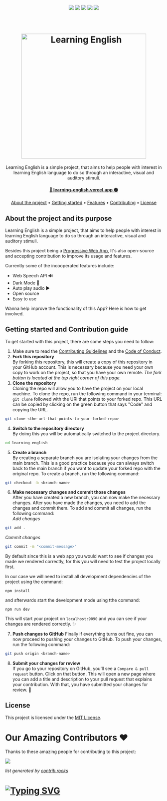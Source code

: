 <p align="center">
  <img src="https://img.shields.io/github/license/mashape/apistatus.svg?style=flat-square">
  <img src="https://img.shields.io/badge/hacktoberfest-2022-blueviolet">
  <img src="https://badges.frapsoft.com/typescript/code/typescript.svg?v=101">
  <img src="https://badges.frapsoft.com/os/v1/open-source.svg?v=101">
  <img src="https://img.shields.io/badge/PRs-welcome-green.svg">
</p>

<h1 align="center">
  <br>
  <a href="https://github.com/mathiasfc/learning-english">
    <img src="https://github.com/mathiasfc/learning-english/blob/main/public/images/logo.png" alt="Learning English" width="400">
  </a>
</h1>

<p align="center">Learning English is a simple project, that aims to help people with interest in learning English language to do so through an interactive, visual and auditory stimuli.</p>

<h4 align="center"><a href="https://learning-english.vercel.app/"/>🔗 learning-english.vercel.app 🟢</a></h4>

<p align="center">
  <a href="#about">About the project</a> •
  <a href="#getting-started">Getting started</a> •
  <a href="#features">Features</a> •
  <a href="#contributing">Contributing</a> •
  <a href="#license">License</a>
</p>

## About the project and its purpose

Learning English is a simple project, that aims to help people with interest in learning English language to do so through an interactive, visual and auditory stimuli.

Besides this project being a [Progressive Web App](https://web.dev/progressive-web-apps/), It's also open-source and accepting contribution to improve its usage and features. 

Currently some of the incooperated features include: 

- Web Speech API 🔊
- Dark Mode 🌙
- Auto play audio ▶️
- Open source
- Easy to use 

Wanna help improve the functionality of this App? Here is how to get involved. 

## Getting started and Contribution guide

To get started with this project, there are some steps you need to follow:

1. Make sure to read the [Contributing Guidelines](CONTRIBUTING.md) and the [Code of Conduct](CODE_OF_CONDUCT.md).
2. **Fork this repository**    
By forking this repository, this will create a copy of this repository in your GitHub account. This is necessary because you need your own copy to work on the project, so that you have your own remote. *The fork button is located at the top right corner of this page.*
3. **Clone the repository**  
Cloning the repo will allow you to have the project on your local machine. To clone the repo, run the following command in your terminal: `git clone` followed with the URl that points to your forked repo. This URL can be copied by clicking on the green button that says "Code" and copying the URL. 
```bash
git clone <the-url-that-points-to-your-forked-repo>
```
4. **Switch to the repository directory**  
By doing this you will be automatically switched to the project directory. 
```bash
cd learning-english
```
5. **Create a branch**  
By creating a separate branch you are isolating your changes from the main branch. This is a good practice because you can always switch back to the main branch if you want to update your forked repo with the original repo. To create a branch, run the following command:   
```bash
git checkout -b <branch-name>
```
6. **Make necessary changes and commit those changes**  
After you have created a new branch, you can now make the necessary changes. After you have made the changes, you need to add the changes and commit them. To add and commit all changes, run the following command:   
*Add changes*
```bash
git add .
```
*Commit changes*
```bash
git commit -m "<commit-message>"
```
By default since this is a web app you would want to see if changes you made we rendered correctly, for this you will need to test the project locally first.  

In our case we will need to install all development dependencies of the project using the command:
```shell
npm install
```
and sfterwards start the development mode using tthe command: 
```shell
npm run dev
``` 
This will start your project on `localhost:9090` and you can see if your changes are rendered correctly. ✨

7. **Push changes to GitHub**
Finally if everything turns out fine, you can now proceed to pushing your changes to GitHub. To push your changes, run the following command:   
```bash
git push origin <branch-name>
```
8. **Submit your changes for review**  
If you go to your repository on GitHub, you'll see a `Compare & pull request` button. Click on that button. This will open a new page where you can add a title and description to your pull request that explains your contribution. With that, you have submitted your changes for review. 🎉

## License

This project is licensed under the [MIT License](LICENSE).

# Our Amazing Contributors ❤️

Thanks to these amazing people for contributing to this project:

<a href="https://github.com/mathiasfc/learning-english/graphs/contributors">
  <img src="https://contrib.rocks/image?repo=mathiasfc/learning-english" />
</a>

_list generated by [contrib.rocks](https://contrib.rocks)_

# [![Typing SVG](https://readme-typing-svg.herokuapp.com?font=Fira+Code&pause=1000&width=435&height=100&lines=Hacktoberfest+2022)](https://git.io/typing-svg)
